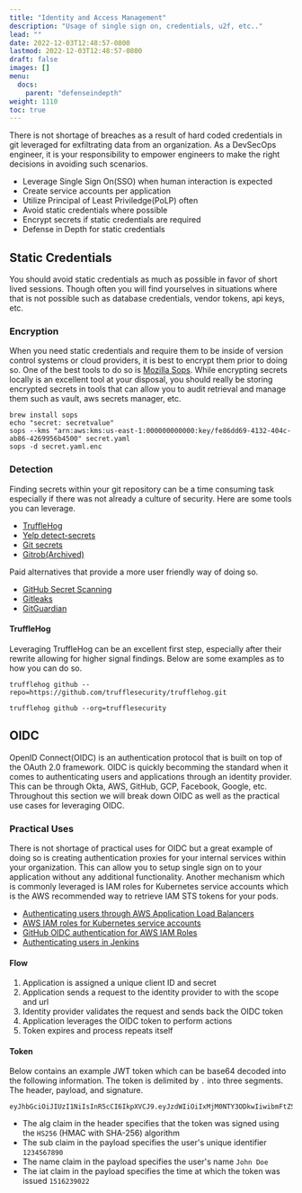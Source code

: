 ```yaml
---
title: "Identity and Access Management"
description: "Usage of single sign on, credentials, u2f, etc.."
lead: ""
date: 2022-12-03T12:48:57-0800
lastmod: 2022-12-03T12:48:57-0800
draft: false
images: []
menu:
  docs:
    parent: "defenseindepth"
weight: 1110
toc: true
---
```


There is not shortage of breaches as a result of hard coded credentials in git leveraged for exfiltrating data from an organization. As a DevSecOps engineer, it is your responsibility to empower engineers to make the right decisions in avoiding such scenarios. 

- Leverage Single Sign On(SSO) when human interaction is expected
- Create service accounts per application
- Utilize Principal of Least Priviledge(PoLP) often
- Avoid static credentials where possible
- Encrypt secrets if static credentials are required
- Defense in Depth for static credentials

## Static Credentials

You should avoid static credentials as much as possible in favor of short lived sessions. Though often you will find yourselves in situations where that is not possible such as database credentials, vendor tokens, api keys, etc. 

### Encryption

When you need static credentials and require them to be inside of version control systems or cloud providers, it is best to encrypt them prior to doing so. One of the best tools to do so is [Mozilla Sops](https://github.com/mozilla/sops). While encrypting secrets locally is an excellent tool at your disposal, you should really be storing encrypted secrets in tools that can allow you to audit retrieval and manage them such as vault, aws secrets manager, etc. 

```
brew install sops
echo "secret: secretvalue"
sops --kms "arn:aws:kms:us-east-1:000000000000:key/fe86dd69-4132-404c-ab86-4269956b4500" secret.yaml
sops -d secret.yaml.enc
```

### Detection

Finding secrets within your git repository can be a time consuming task especially if there was not already a culture of security. Here are some tools you can leverage. 

- [TruffleHog](https://github.com/trufflesecurity/trufflehog)
- [Yelp detect-secrets](https://github.com/Yelp/detect-secrets)
- [Git secrets](https://github.com/awslabs/git-secrets)
- [Gitrob(Archived)](https://github.com/michenriksen/gitrob)

Paid alternatives that provide a more user friendly way of doing so. 

- [GitHub Secret Scanning](https://docs.github.com/en/code-security/secret-scanning/about-secret-scanning)
- [Gitleaks](https://github.com/zricethezav/gitleaks)
- [GitGuardian](https://www.gitguardian.com/)

#### TruffleHog

Leveraging TruffleHog can be an excellent first step, especially after their rewrite allowing for higher signal findings. Below are some examples as to how you can do so. 

```
trufflehog github --repo=https://github.com/trufflesecurity/trufflehog.git
```

```
trufflehog github --org=trufflesecurity
```

## OIDC

OpenID Connect(OIDC) is an authentication protocol that is built on top of the OAuth 2.0 framework. OIDC is quickly becomming the standard when it comes to authenticating users and applications through an identity provider. This can be through Okta, AWS, GitHub, GCP, Facebook, Google, etc. Throughout this section we will break down OIDC as well as the practical use cases for leveraging OIDC. 

### Practical Uses

There is not shortage of practical uses for OIDC but a great example of doing so is creating authentication proxies for your internal services within your organization. This can allow you to setup single sign on to your application without any additional functionality. Another mechanism which is commonly leveraged is IAM roles for Kubernetes service accounts which is the AWS recommended way to retrieve IAM STS tokens for your pods.

- [Authenticating users through AWS Application Load Balancers](https://docs.aws.amazon.com/elasticloadbalancing/latest/application/listener-authenticate-users.html)
- [AWS IAM roles for Kubernetes service accounts](https://docs.aws.amazon.com/eks/latest/userguide/iam-roles-for-service-accounts.html)
- [GitHub OIDC authentication for AWS IAM Roles](https://docs.github.com/en/actions/deployment/security-hardening-your-deployments/configuring-openid-connect-in-amazon-web-services)
- [Authenticating users in Jenkins](https://plugins.jenkins.io/oic-auth/)


#### Flow

1. Application is assigned a unique client ID and secret
2. Application sends a request to the identity provider to with the scope and url
3. Identity provider validates the request and sends back the OIDC token
4. Application leverages the OIDC token to perform actions
5. Token expires and process repeats itself

#### Token

Below contains an example JWT token which can be base64 decoded into the following information. The token is delimited by `.` into three segments. The header, payload, and signature. 

```
eyJhbGciOiJIUzI1NiIsInR5cCI6IkpXVCJ9.eyJzdWIiOiIxMjM0NTY3ODkwIiwibmFtZSI6IkpvaG4gRG9lIiwiaWF0IjoxNTE2MjM5MDIyfQ.SflKxwRJSMeKKF2QT4fwpMeJf36POk6yJV_adQssw5c
```

- The alg claim in the header specifies that the token was signed using the `HS256` (HMAC with SHA-256) algorithm
- The sub claim in the payload specifies the user's unique identifier `1234567890`
- The name claim in the payload specifies the user's name `John Doe`
- The iat claim in the payload specifies the time at which the token was issued `1516239022`